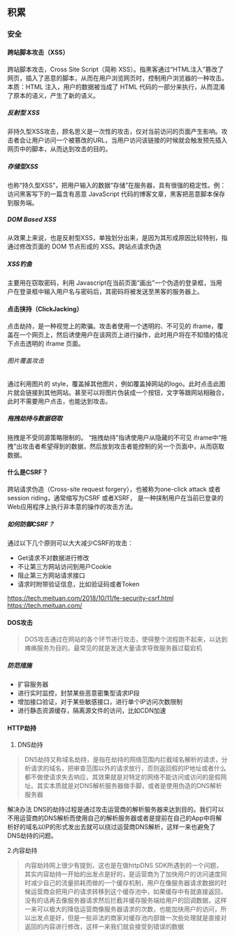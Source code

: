 
## 积累
### 安全
#### 跨站脚本攻击（XSS）
跨站脚本攻击，Cross Site Script（简称 XSS）。指黑客通过“HTML注入”篡改了网页，插入了恶意的脚本，从而在用户浏览网页时，控制用户浏览器的一种攻击。
本质：HTML 注入，用户的数据被当成了 HTML 代码的一部分来执行，从而混淆了原本的语义，产生了新的语义。
##### 反射型 XSS
非持久型XSS攻击，顾名思义是一次性的攻击，仅对当前访问的页面产生影响。攻击者会让用户访问一个被篡改的URL，当用户访问该链接的时候就会触发预先插入网页中的脚本，从而达到攻击的目的。
##### 存储型XSS
也称“持久型XSS”，把用户输入的数据“存储”在服务器，具有很强的稳定性。例：访问黑客写下的一篇含有恶意 JavaScript 代码的博客文章，黑客把恶意脚本保存到服务端。
##### DOM Based XSS
从效果上来说，也是反射型XSS，单独划分出来，是因为其形成原因比较特别，指通过修改页面的 DOM 节点形成的 XSS。跨站点请求伪造

##### XSS钓鱼

主要用在窃取密码，利用 Javascript在当前页面“画出”一个伪造的登录框，当用户在登录框中输入用户名与密码后，其密码将被发送至黑客的服务器上。

#### 点击挟持（ClickJacking）
点击劫持，是一种视觉上的欺骗。攻击者使用一个透明的、不可见的 iframe，覆盖在一个网页上，然后诱使用户在该网页上进行操作，此时用户将在不知情的情况下点击透明的 iframe 页面。
###### 图片覆盖攻击
通过利用图片的 style，覆盖掉其他图片，例如覆盖掉网站的logo。此时点击此图片就会链接到其他网站。甚至可以将图片伪装成一个按钮，文字等跟网站相融合，此时不需要用户点击，也能达到攻击。
##### 拖拽劫持与数据窃取
拖拽是不受同源策略限制的。
“拖拽劫持”指诱使用户从隐藏的不可见 iframe中“拖拽”出攻击者希望得到的数据，然后放到攻击者能控制的另一个页面中，从而窃取数据。


#### 什么是CSRF？
跨站请求伪造（Cross-site request forgery），也被称为one-click attack 或者session riding，通常缩写为CSRF 或者XSRF， 是一种挟制用户在当前已登录的Web应用程序上执行非本意的操作的攻击方法。
##### 如何防御CSRF？
通过以下几个原则可以大大减少CSRF的攻击：

- Get请求不对数据进行修改
- 不让第三方网站访问到用户Cookie
- 阻止第三方网站请求接口
- 请求时附带验证信息，比如验证码或者Token

https://tech.meituan.com/2018/10/11/fe-security-csrf.html
https://tech.meituan.com/

#### DOS攻击

> DOS攻击通过在网站的各个环节进行攻击，使得整个流程跑不起来，以达到瘫痪服务为目的。最常见的就是发送大量请求导致服务器过载宕机

##### 防范措施

- 扩容服务器
- 进行实时监控，封禁某些恶意密集型请求IP段
- 增加接口验证，对于某些敏感接口，进行单个IP访问次数限制
- 进行静态资源缓存，隔离源文件的访问，比如CDN加速

#### HTTP劫持
1. DNS劫持
> DNS劫持又称域名劫持，是指在劫持的网络范围内拦截域名解析的请求，分析请求的域名，把审查范围以外的请求放行，否则返回假的IP地址或者什么都不做使请求失去响应，其效果就是对特定的网络不能访问或访问的是假网址。其实本质就是对DNS解析服务器做手脚，或者是使用伪造的DNS解析服务器

解决办法
DNS的劫持过程是通过攻击运营商的解析服务器来达到目的。我们可以不用运营商的DNS解析而使用自己的解析服务器或者是提前在自己的App中将解析好的域名以IP的形式发出去就可以绕过运营商DNS解析，这样一来也避免了DNS劫持的问题。

2.内容劫持

> 内容劫持网上很少有提到，这也是在做httpDNS SDK所遇到的一个问题，其实内容劫持一开始的出发点是好的，是运营商为了加快用户的访问速度同时减少自己的流量损耗而做的一个缓存机制，用户在像服务器请求数据的时候运营商会把用户的请求转移到这个缓存池中，如果缓存中有就直接返回，没有的话再去像服务器请求然后拦截并缓存服务端给用户的回调数据，这样一来可以极大的降低运营商像服务器请求的次数，也能加快用户的访问，所以出发点是好，但是一些非法的商家对缓存池内部做一次些处理就是直接对返回的内容进行修改，这样一来我们就会接受到错误的数据


